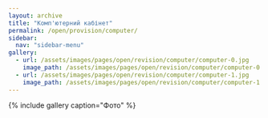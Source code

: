 ```yaml
---
layout: archive
title: "Комп'ютерний кабінет"
permalink: /open/provision/computer/
sidebar:
  nav: "sidebar-menu"
gallery:
  - url: /assets/images/pages/open/revision/computer/computer-0.jpg
    image_path: /assets/images/pages/open/revision/computer/computer-0.jpg
  - url: /assets/images/pages/open/revision/computer/computer-1.jpg
    image_path: /assets/images/pages/open/revision/computer/computer-1.jpg
---
```


{% include gallery caption="Фото" %}
